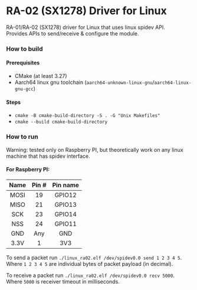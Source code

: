 # RA-02 (SX1278) Driver for Linux

RA-01/RA-02 (SX1278) driver for Linux that uses linux spidev API.  
Provides APIs to send/receive & configure the module.  

### How to build
#### Prerequisites
 - CMake (at least 3.27)  
 - Aarch64 linux gnu toolchain (`aarch64-unknown-linux-gnu`/`aarch64-linux-gnu-gcc`)

#### Steps
 - `cmake -B cmake-build-directory -S . -G "Unix Makefiles"`  
 - `cmake --build cmake-build-directory`

### How to run
Warning: tested only on Raspberry PI, but theoretically work on any linux machine that has spidev interface.  

#### For Raspberry PI:  
| Name | Pin # | Pin name |
|:------:|:-------:|:--------:|
| MOSI | 19    |  GPIO12  |
| MISO | 21    |  GPIO13  |
| SCK  | 23    |  GPIO14  |
| NSS  | 24    |  GPIO11  |
| GND  | Any   |   GND    |
| 3.3V | 1     |   3V3    |

To send a packet run `./linux_ra02.elf /dev/spidev0.0 send 1 2 3 4 5`.  
Where `1 2 3 4 5` are individual bytes of packet payload (in decimal).   

To receive a packet run `./linux_ra02.elf /dev/spidev0.0 recv 5000`.  
Where `5000` is receiver timeout in milliseconds.   
